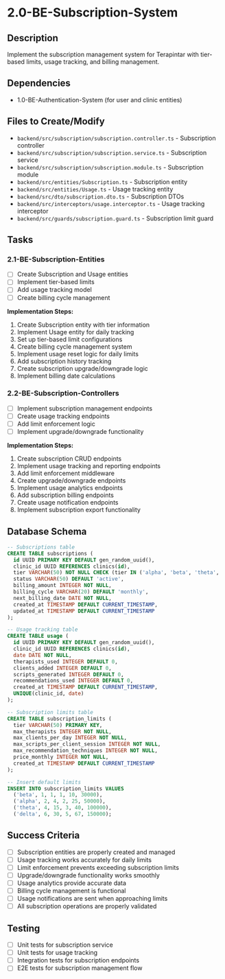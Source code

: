 # 2.0-BE-Subscription-System

## Description
Implement the subscription management system for Terapintar with tier-based limits, usage tracking, and billing management.

## Dependencies
- 1.0-BE-Authentication-System (for user and clinic entities)

## Files to Create/Modify
- `backend/src/subscription/subscription.controller.ts` - Subscription controller
- `backend/src/subscription/subscription.service.ts` - Subscription service
- `backend/src/subscription/subscription.module.ts` - Subscription module
- `backend/src/entities/Subscription.ts` - Subscription entity
- `backend/src/entities/Usage.ts` - Usage tracking entity
- `backend/src/dto/subscription.dto.ts` - Subscription DTOs
- `backend/src/interceptors/usage.interceptor.ts` - Usage tracking interceptor
- `backend/src/guards/subscription.guard.ts` - Subscription limit guard

## Tasks

### 2.1-BE-Subscription-Entities
- [ ] Create Subscription and Usage entities
- [ ] Implement tier-based limits
- [ ] Add usage tracking model
- [ ] Create billing cycle management

**Implementation Steps:**
1. Create Subscription entity with tier information
2. Implement Usage entity for daily tracking
3. Set up tier-based limit configurations
4. Create billing cycle management system
5. Implement usage reset logic for daily limits
6. Add subscription history tracking
7. Create subscription upgrade/downgrade logic
8. Implement billing date calculations

### 2.2-BE-Subscription-Controllers
- [ ] Implement subscription management endpoints
- [ ] Create usage tracking endpoints
- [ ] Add limit enforcement logic
- [ ] Implement upgrade/downgrade functionality

**Implementation Steps:**
1. Create subscription CRUD endpoints
2. Implement usage tracking and reporting endpoints
3. Add limit enforcement middleware
4. Create upgrade/downgrade endpoints
5. Implement usage analytics endpoints
6. Add subscription billing endpoints
7. Create usage notification endpoints
8. Implement subscription export functionality

## Database Schema
```sql
-- Subscriptions table
CREATE TABLE subscriptions (
  id UUID PRIMARY KEY DEFAULT gen_random_uuid(),
  clinic_id UUID REFERENCES clinics(id),
  tier VARCHAR(50) NOT NULL CHECK (tier IN ('alpha', 'beta', 'theta', 'delta')),
  status VARCHAR(50) DEFAULT 'active',
  billing_amount INTEGER NOT NULL,
  billing_cycle VARCHAR(20) DEFAULT 'monthly',
  next_billing_date DATE NOT NULL,
  created_at TIMESTAMP DEFAULT CURRENT_TIMESTAMP,
  updated_at TIMESTAMP DEFAULT CURRENT_TIMESTAMP
);

-- Usage tracking table
CREATE TABLE usage (
  id UUID PRIMARY KEY DEFAULT gen_random_uuid(),
  clinic_id UUID REFERENCES clinics(id),
  date DATE NOT NULL,
  therapists_used INTEGER DEFAULT 0,
  clients_added INTEGER DEFAULT 0,
  scripts_generated INTEGER DEFAULT 0,
  recommendations_used INTEGER DEFAULT 0,
  created_at TIMESTAMP DEFAULT CURRENT_TIMESTAMP,
  UNIQUE(clinic_id, date)
);

-- Subscription limits table
CREATE TABLE subscription_limits (
  tier VARCHAR(50) PRIMARY KEY,
  max_therapists INTEGER NOT NULL,
  max_clients_per_day INTEGER NOT NULL,
  max_scripts_per_client_session INTEGER NOT NULL,
  max_recommendation_techniques INTEGER NOT NULL,
  price_monthly INTEGER NOT NULL,
  created_at TIMESTAMP DEFAULT CURRENT_TIMESTAMP
);

-- Insert default limits
INSERT INTO subscription_limits VALUES
  ('beta', 1, 1, 1, 10, 30000),
  ('alpha', 2, 4, 2, 25, 50000),
  ('theta', 4, 15, 3, 40, 100000),
  ('delta', 6, 30, 5, 67, 150000);
```

## Success Criteria
- [ ] Subscription entities are properly created and managed
- [ ] Usage tracking works accurately for daily limits
- [ ] Limit enforcement prevents exceeding subscription limits
- [ ] Upgrade/downgrade functionality works smoothly
- [ ] Usage analytics provide accurate data
- [ ] Billing cycle management is functional
- [ ] Usage notifications are sent when approaching limits
- [ ] All subscription operations are properly validated

## Testing
- [ ] Unit tests for subscription service
- [ ] Unit tests for usage tracking
- [ ] Integration tests for subscription endpoints
- [ ] E2E tests for subscription management flow 